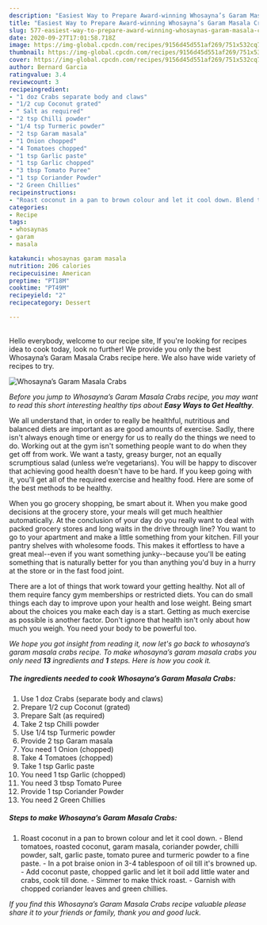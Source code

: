 ```yaml
---
description: "Easiest Way to Prepare Award-winning Whosayna’s Garam Masala Crabs"
title: "Easiest Way to Prepare Award-winning Whosayna’s Garam Masala Crabs"
slug: 577-easiest-way-to-prepare-award-winning-whosaynas-garam-masala-crabs
date: 2020-09-27T17:01:58.718Z
image: https://img-global.cpcdn.com/recipes/9156d45d551af269/751x532cq70/whosaynas-garam-masala-crabs-recipe-main-photo.jpg
thumbnail: https://img-global.cpcdn.com/recipes/9156d45d551af269/751x532cq70/whosaynas-garam-masala-crabs-recipe-main-photo.jpg
cover: https://img-global.cpcdn.com/recipes/9156d45d551af269/751x532cq70/whosaynas-garam-masala-crabs-recipe-main-photo.jpg
author: Bernard Garcia
ratingvalue: 3.4
reviewcount: 3
recipeingredient:
- "1 doz Crabs separate body and claws"
- "1/2 cup Coconut grated"
- " Salt as required"
- "2 tsp Chilli powder"
- "1/4 tsp Turmeric powder"
- "2 tsp Garam masala"
- "1 Onion chopped"
- "4 Tomatoes chopped"
- "1 tsp Garlic paste"
- "1 tsp Garlic chopped"
- "3 tbsp Tomato Puree"
- "1 tsp Coriander Powder"
- "2 Green Chillies"
recipeinstructions:
- "Roast coconut in a pan to brown colour and let it cool down. Blend tomatoes, roasted coconut, garam masala, coriander powder, chilli powder, salt, garlic paste, tomato puree and turmeric powder to a fine paste. In a pot braise onion in 3-4 tablespoon of oil till it&#39;s browned up. Add coconut paste, chopped garlic and let it boil add little water and crabs, cook till done. Simmer to make thick roast. Garnish with chopped coriander leaves and green chillies."
categories:
- Recipe
tags:
- whosaynas
- garam
- masala

katakunci: whosaynas garam masala 
nutrition: 206 calories
recipecuisine: American
preptime: "PT18M"
cooktime: "PT49M"
recipeyield: "2"
recipecategory: Dessert

---
```

<br>
Hello everybody, welcome to our recipe site, If you're looking for recipes idea to cook today, look no further! We provide you only the best Whosayna’s Garam Masala Crabs recipe here. We also have wide variety of recipes to try.
<br>


![Whosayna’s Garam Masala Crabs](https://img-global.cpcdn.com/recipes/9156d45d551af269/751x532cq70/whosaynas-garam-masala-crabs-recipe-main-photo.jpg)

<i>Before you jump to Whosayna’s Garam Masala Crabs recipe, you may want to read this short interesting healthy tips about <strong>Easy Ways to Get Healthy</strong>.</i>

We all understand that, in order to really be healthful, nutritious and balanced diets are important as are good amounts of exercise. Sadly, there isn't always enough time or energy for us to really do the things we need to do. Working out at the gym isn't something people want to do when they get off from work. We want a tasty, greasy burger, not an equally scrumptious salad (unless we’re vegetarians). You will be happy to discover that achieving good health doesn't have to be hard. If you keep going with it, you'll get all of the required exercise and healthy food. Here are some of the best methods to be healthy.

When you go grocery shopping, be smart about it. When you make good decisions at the grocery store, your meals will get much healthier automatically. At the conclusion of your day do you really want to deal with packed grocery stores and long waits in the drive through line? You want to go to your apartment and make a little something from your kitchen. Fill your pantry shelves with wholesome foods. This makes it effortless to have a great meal--even if you want something junky--because you'll be eating something that is naturally better for you than anything you'd buy in a hurry at the store or in the fast food joint.

There are a lot of things that work toward your getting healthy. Not all of them require fancy gym memberships or restricted diets. You can do small things each day to improve upon your health and lose weight. Being smart about the choices you make each day is a start. Getting as much exercise as possible is another factor. Don't ignore that health isn't only about how much you weigh. You need your body to be powerful too. 


<i>We hope you got insight from reading it, now let's go back to whosayna’s garam masala crabs recipe. To make whosayna’s garam masala crabs you only need <strong>13</strong> ingredients and <strong>1</strong> steps. Here is how you cook it.
</i>

##### The ingredients needed to cook Whosayna’s Garam Masala Crabs:

1. Use 1 doz Crabs (separate body and claws)
1. Prepare 1/2 cup Coconut (grated)
1. Prepare  Salt (as required)
1. Take 2 tsp Chilli powder
1. Use 1/4 tsp Turmeric powder
1. Provide 2 tsp Garam masala
1. You need 1 Onion (chopped)
1. Take 4 Tomatoes (chopped)
1. Take 1 tsp Garlic paste
1. You need 1 tsp Garlic (chopped)
1. You need 3 tbsp Tomato Puree
1. Provide 1 tsp Coriander Powder
1. You need 2 Green Chillies


##### Steps to make Whosayna’s Garam Masala Crabs:

1. Roast coconut in a pan to brown colour and let it cool down. - Blend tomatoes, roasted coconut, garam masala, coriander powder, chilli powder, salt, garlic paste, tomato puree and turmeric powder to a fine paste. - In a pot braise onion in 3-4 tablespoon of oil till it&#39;s browned up. - Add coconut paste, chopped garlic and let it boil add little water and crabs, cook till done. - Simmer to make thick roast. - Garnish with chopped coriander leaves and green chillies.


<i>If you find this Whosayna’s Garam Masala Crabs recipe valuable please share it to your friends or family, thank you and good luck.</i>
